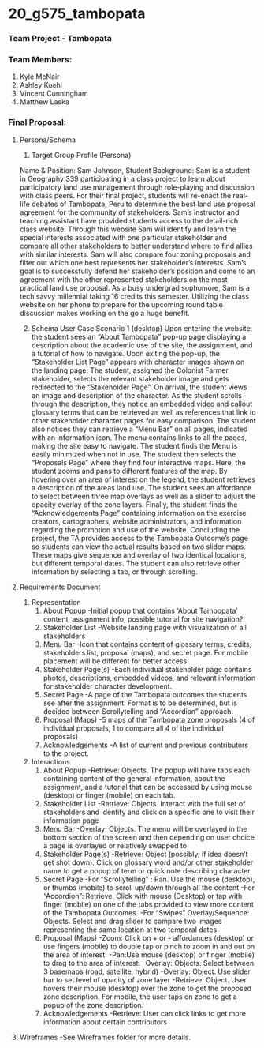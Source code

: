 # 20_g575_tambopata

### Team Project - Tambopata

### Team Members:

1. Kyle McNair
2. Ashley Kuehl 
3. Vincent Cunningham
4. Matthew Laska

### Final Proposal:
1. Persona/Schema
    1. Target Group Profile (Persona) 

    Name & Position: Sam Johnson, Student 
    Background: Sam is a student in Geography 339 participating in a class project to learn about participatory land use management through role-playing and discussion with class peers. For their final project, students will re-enact the real-life debates of Tambopata, Peru to determine the best land use proposal agreement for the community of stakeholders. Sam’s instructor and teaching assistant have provided students access to the detail-rich class website. Through this website Sam will identify and learn the special interests associated with one particular stakeholder and compare all other stakeholders to better understand where to find allies with similar interests. Sam will also compare four zoning proposals and filter out which one best represents her stakeholder’s interests. Sam’s goal is to successfully defend her stakeholder’s position and come to an agreement with the other represented stakeholders on the most practical land use proposal. As a busy undergrad sophomore, Sam is a tech savvy millennial taking 16 credits this semester. Utilizing the class website on her phone to prepare for the upcoming round table discussion makes working on the go a huge benefit. 

    2. Schema
    User Case Scenario 1 (desktop)
    Upon entering the website, the student sees an “About Tambopata” pop-up page displaying a description about the academic use of the site, the assignment, and a tutorial of how to navigate. Upon exiting the pop-up, the “Stakeholder List Page” appears with character images shown on the landing page. The student, assigned the Colonist Farmer stakeholder, selects the relevant stakeholder image and gets redirected to the “Stakeholder Page”. On arrival, the student views an image and description of the character. As the student scrolls through the description, they notice an embedded video and callout glossary terms that can be retrieved as well as references that link to other stakeholder character pages for easy comparison. The student also notices they can retrieve a “Menu Bar” on all pages, indicated with an information icon. The menu contains links to all the pages, making the site easy to navigate. The student finds the Menu is easily minimized when not in use. The student then selects the “Proposals Page” where they find four interactive maps. Here, the student zooms and pans to different features of the map. By hovering over an area of interest on the legend, the student retrieves a description of the areas land use. The student sees an affordance to select between three map overlays as well as a slider to adjust the opacity overlay of the zone layers. Finally, the student finds the “Acknowledgements Page” containing information on the exercise creators, cartographers, website administrators, and information regarding the promotion and use of the website. Concluding the project, the TA provides access to the Tambopata Outcome’s page so students can view the actual results based on two slider maps. These maps give sequence and overlay of two identical locations, but different temporal dates. The student can also retrieve other information by selecting a tab, or through scrolling.

2. Requirements Document
    1. Representation
        1. About Popup 
            -Initial popup that contains ‘About Tambopata’ content, assignment info, possible tutorial for site navigation?
        2. Stakeholder List
            -Website landing page with visualization of all stakeholders
        3. Menu Bar
            -Icon that contains content of glossary terms, credits, stakeholders list, proposal (maps), and secret page. For mobile placement will be different for better access
        4. Stakeholder Page(s)
            -Each individual stakeholder page contains photos, descriptions, embedded videos, and relevant information for stakeholder character development. 
        5. Secret Page
            -A page of the Tambopata outcomes the students see after the assignment. Format is to be determined, but is decided between Scrollytelling and “Accordion” approach.
        6. Proposal (Maps)
            -5 maps of the Tambopata zone proposals (4 of individual proposals, 1 to compare all 4 of the individual proposals)
        7. Acknowledgements
            -A list of current and previous contributors to the project.
    2. Interactions
        1. About Popup 
            -Retrieve: Objects. The popup will have tabs each containing content of the general information, about the assignment, and a tutorial that can be accessed by using mouse (desktop) or finger (mobile) on each tab.
        2. Stakeholder List
            -Retrieve: Objects. Interact with the full set of stakeholders and identify and click on a specific one to visit their information page
        3. Menu Bar
            -Overlay: Objects. The menu will be overlayed in the bottom section of the screen and then depending on user choice a page is overlayed or relatively swapped to
        4. Stakeholder Page(s)
            -Retrieve: Object (possibly, if idea doesn’t get shot down). Click on glossary word and/or other stakeholder name to get a popup of term or quick note describing character.
        5. Secret Page
            -For “Scrollytelling” : Pan. Use the mouse (desktop), or thumbs (mobile) to scroll up/down through all the content
            -For “Accordion”: Retrieve. Click with mouse (Desktop) or tap with finger (mobile) on one of the tabs provided to view more content of the Tambopata Outcomes.
            -For “Swipes” Overlay/Sequence: Objects. Select and drag slider to compare two images representing the same location at two temporal dates 
        6. Proposal (Maps)
            -Zoom: Click on + or - affordances (desktop) or use fingers (mobile) to double tap or pinch to zoom in and out on the area of interest.
            -Pan:Use mouse (desktop) or finger (mobile) to drag to the area of interest.
            -Overlay: Objects. Select between 3 basemaps (road, satellite, hybrid)
            -Overlay: Object. Use slider bar to set level of opacity of zone layer
            -Retrieve: Object. User hovers their mouse (desktop) over the zone to get the proposed zone description. For mobile, the user taps on zone to get a popup of the zone description.
        7. Acknowledgements
            -Retrieve: User can click links to get more information about certain contributors
3. Wireframes
    -See Wireframes folder for more details.
